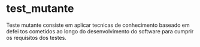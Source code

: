 # test_mutante

Teste mutante consiste em aplicar tecnicas de conhecimento  baseado em defei tos  cometidos ao longo do desenvolvimento do software  para cumprir os requisitos  dos testes.
